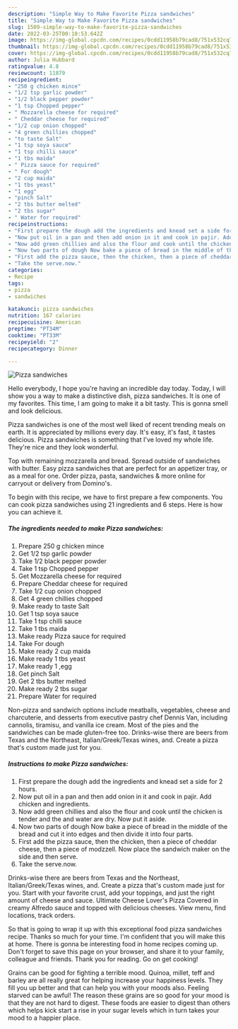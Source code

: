 ```yaml
---
description: "Simple Way to Make Favorite Pizza sandwiches"
title: "Simple Way to Make Favorite Pizza sandwiches"
slug: 1509-simple-way-to-make-favorite-pizza-sandwiches
date: 2022-03-25T00:10:53.642Z
image: https://img-global.cpcdn.com/recipes/0cdd11958b79cad8/751x532cq70/pizza-sandwiches-recipe-main-photo.jpg
thumbnail: https://img-global.cpcdn.com/recipes/0cdd11958b79cad8/751x532cq70/pizza-sandwiches-recipe-main-photo.jpg
cover: https://img-global.cpcdn.com/recipes/0cdd11958b79cad8/751x532cq70/pizza-sandwiches-recipe-main-photo.jpg
author: Julia Hubbard
ratingvalue: 4.8
reviewcount: 11879
recipeingredient:
- "250 g chicken mince"
- "1/2 tsp garlic powder"
- "1/2 black pepper powder"
- "1 tsp Chopped pepper"
- " Mozzarella cheese for required"
- " Cheddar cheese for required"
- "1/2 cup onion chopped"
- "4 green chillies chopped"
- "to taste Salt"
- "1 tsp soya sauce"
- "1 tsp chilli sauce"
- "1 tbs maida"
- " Pizza sauce for required"
- " For dough"
- "2 cup maida"
- "1 tbs yeast"
- "1 egg"
- "pinch Salt"
- "2 tbs butter melted"
- "2 tbs sugar"
- " Water for required"
recipeinstructions:
- "First prepare the dough add the ingredients and knead set a side for 2 hours."
- "Now put oil in a pan and then add onion in it and cook in pajir. Add chicken and ingredients."
- "Now add green chillies and also the flour and cook until the chicken is tender and the and water are dry. Now put it aside."
- "Now two parts of dough Now bake a piece of bread in the middle of the bread and cut it into edges and then divide it into four parts."
- "First add the pizza sauce, then the chicken, then a piece of cheddar cheese, then a piece of modzzell. Now place the sandwich maker on the side and then serve."
- "Take the serve.now."
categories:
- Recipe
tags:
- pizza
- sandwiches

katakunci: pizza sandwiches 
nutrition: 167 calories
recipecuisine: American
preptime: "PT34M"
cooktime: "PT33M"
recipeyield: "2"
recipecategory: Dinner

---
```



![Pizza sandwiches](https://img-global.cpcdn.com/recipes/0cdd11958b79cad8/751x532cq70/pizza-sandwiches-recipe-main-photo.jpg)

Hello everybody, I hope you're having an incredible day today. Today, I will show you a way to make a distinctive dish, pizza sandwiches. It is one of my favorites. This time, I am going to make it a bit tasty. This is gonna smell and look delicious.

Pizza sandwiches is one of the most well liked of recent trending meals on earth. It is appreciated by millions every day. It's easy, it's fast, it tastes delicious. Pizza sandwiches is something that I've loved my whole life. They're nice and they look wonderful.

Top with remaining mozzarella and bread. Spread outside of sandwiches with butter. Easy pizza sandwiches that are perfect for an appetizer tray, or as a meal for one. Order pizza, pasta, sandwiches &amp; more online for carryout or delivery from Domino&#39;s.


To begin with this recipe, we have to first prepare a few components. You can cook pizza sandwiches using 21 ingredients and 6 steps. Here is how you can achieve it.

<!--inarticleads1-->

##### The ingredients needed to make Pizza sandwiches:

1. Prepare 250 g chicken mince
1. Get 1/2 tsp garlic powder
1. Take 1/2 black pepper powder
1. Take 1 tsp Chopped pepper
1. Get  Mozzarella cheese for required
1. Prepare  Cheddar cheese for required
1. Take 1/2 cup onion chopped
1. Get 4 green chillies chopped
1. Make ready to taste Salt
1. Get 1 tsp soya sauce
1. Take 1 tsp chilli sauce
1. Take 1 tbs maida
1. Make ready  Pizza sauce for required
1. Take  For dough
1. Make ready 2 cup maida
1. Make ready 1 tbs yeast
1. Make ready 1 ,egg
1. Get pinch Salt
1. Get 2 tbs butter melted
1. Make ready 2 tbs sugar
1. Prepare  Water for required


Non-pizza and sandwich options include meatballs, vegetables, cheese and charcuterie, and desserts from executive pastry chef Dennis Van, including cannolis, tiramisu, and vanilla ice cream. Most of the pies and the sandwiches can be made gluten-free too. Drinks-wise there are beers from Texas and the Northeast, Italian/Greek/Texas wines, and. Create a pizza that&#39;s custom made just for you. 

<!--inarticleads2-->

##### Instructions to make Pizza sandwiches:

1. First prepare the dough add the ingredients and knead set a side for 2 hours.
1. Now put oil in a pan and then add onion in it and cook in pajir. Add chicken and ingredients.
1. Now add green chillies and also the flour and cook until the chicken is tender and the and water are dry. Now put it aside.
1. Now two parts of dough Now bake a piece of bread in the middle of the bread and cut it into edges and then divide it into four parts.
1. First add the pizza sauce, then the chicken, then a piece of cheddar cheese, then a piece of modzzell. Now place the sandwich maker on the side and then serve.
1. Take the serve.now.


Drinks-wise there are beers from Texas and the Northeast, Italian/Greek/Texas wines, and. Create a pizza that&#39;s custom made just for you. Start with your favorite crust, add your toppings, and just the right amount of cheese and sauce. Ultimate Cheese Lover&#39;s Pizza Covered in creamy Alfredo sauce and topped with delicious cheeses. View menu, find locations, track orders. 

So that is going to wrap it up with this exceptional food pizza sandwiches recipe. Thanks so much for your time. I'm confident that you will make this at home. There is gonna be interesting food in home recipes coming up. Don't forget to save this page on your browser, and share it to your family, colleague and friends. Thank you for reading. Go on get cooking!

Grains can be good for fighting a terrible mood. Quinoa, millet, teff and barley are all really great for helping increase your happiness levels. They fill you up better and that can help you with your moods also. Feeling starved can be awful! The reason these grains are so good for your mood is that they are not hard to digest. These foods are easier to digest than others which helps kick start a rise in your sugar levels which in turn takes your mood to a happier place.
